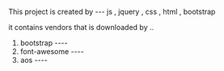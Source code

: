 This project is created by --- js , jquery , css , html , bootstrap 

it contains vendors that is downloaded by ..
1. bootstrap ----
2. font-awesome ----
3. aos ----